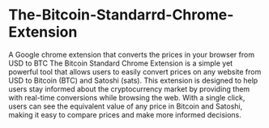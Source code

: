 # The-Bitcoin-Standarrd-Chrome-Extension
A Google chrome extension that converts the prices in your browser from USD to BTC
The Bitcoin Standard Chrome Extension is a simple yet powerful tool that allows users to easily convert prices on any website from USD to Bitcoin (BTC) and Satoshi (sats). This extension is designed to help users stay informed about the cryptocurrency market by providing them with real-time conversions while browsing the web. With a single click, users can see the equivalent value of any price in Bitcoin and Satoshi, making it easy to compare prices and make more informed decisions.

